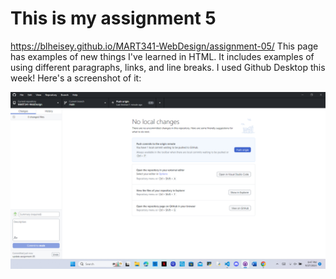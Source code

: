 <h1>This is my assignment 5</h1>

<p><a href="https://blheisey.github.io/MART341-WebDesign/assignment-05/">https://blheisey.github.io/MART341-WebDesign/assignment-05/</a> This page has examples of new things I've learned in HTML. It includes examples of using different paragraphs, links, and line breaks. I used Github Desktop this week! Here's a screenshot of it:</p>

<img src="./images/gitHubDesktop.png" alt = "GitHub Desktop">
